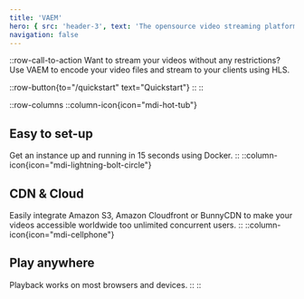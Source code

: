 ```yaml
---
title: 'VAEM'
hero: { src: 'header-3', text: 'The opensource video streaming platform.' }
navigation: false
---
```


::row-call-to-action
Want to stream your videos without any restrictions? Use VAEM to encode your video files and stream to your clients using HLS.

  ::row-button{to="/quickstart" text="Quickstart"}
  ::
::

::row-columns
  ::column-icon{icon="mdi-hot-tub"}
## Easy to set-up
Get an instance up and running in 15 seconds using Docker.
  ::
  ::column-icon{icon="mdi-lightning-bolt-circle"}
## CDN & Cloud

Easily integrate Amazon S3, Amazon Cloudfront or BunnyCDN to make your videos accessible worldwide too unlimited
concurrent users.
  ::
  ::column-icon{icon="mdi-cellphone"}
## Play anywhere

Playback works on most browsers and devices.
  ::
::

